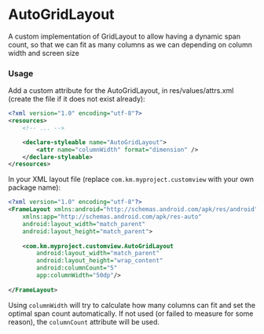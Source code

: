 # AutoGridLayout
A custom implementation of GridLayout to allow having a dynamic span count, so that we can fit as many columns as we can depending on column width and screen size

### Usage

Add a custom attribute for the AutoGridLayout, in res/values/attrs.xml (create the file if it does not exist already):

~~~xml
<?xml version="1.0" encoding="utf-8"?>
<resources>
    <!-- ... -->

    <declare-styleable name="AutoGridLayout">
        <attr name="columnWidth" format="dimension" />
    </declare-styleable>
</resources>
~~~

In your XML layout file (replace `com.km.myproject.customview` with your own package name):

~~~xml
<?xml version="1.0" encoding="utf-8"?>
<FrameLayout xmlns:android="http://schemas.android.com/apk/res/android"
    xmlns:app="http://schemas.android.com/apk/res-auto"
    android:layout_width="match_parent"
    android:layout_height="match_parent">
    
    <com.km.myproject.customview.AutoGridLayout
        android:layout_width="match_parent"
        android:layout_height="wrap_content"
        android:columnCount="5"
        app:columnWidth="50dp"/>
        
</FrameLayout>
~~~

Using `columnWidth` will try to calculate how many columns can fit and set the optimal span count automatically.
If not used (or failed to measure for some reason), the `columnCount` attribute will be used.
